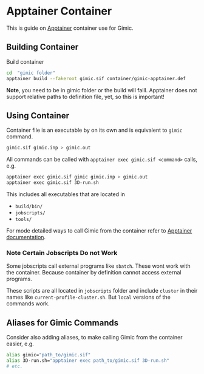 # Apptainer Container

This is guide on [Apptainer](https://apptainer.org/) container use for Gimic.

## Building Container

Build container

```bash
cd  "gimic folder"
apptainer build --fakeroot gimic.sif container/gimic-apptainer.def
```

**Note**, you need to be in gimic folder or the build will faill. Apptainer does not support relative paths to definition file, yet, so this is important!

## Using Container

Container file is an executable by on its own and
is equivalent to `gimic` command.

```bash
gimic.sif gimic.inp > gimic.out
```

All commands can be called with `apptainer exec gimic.sif <command>` calls, e.g.

```bash
apptainer exec gimic.sif gimic gimic.inp > gimic.out
apptainer exec gimic.sif 3D-run.sh
```

This includes all executables that are located in

- `build/bin/`
- `jobscripts/`
- `tools/`

For mode detailed ways to call Gimic from the container refer
to [Apptainer documentation](https://apptainer.org/docs/user/main/quick_start.html).

### Note Certain Jobscripts Do not Work

Some jobscripts call external programs like `sbatch`.
These wont work with the container.
Because container by definition cannot access external programs.

These scripts are all located in `jobscripts` folder
and include `cluster` in their names like `current-profile-cluster.sh`.
But `local` versions of the commands work.

## Aliases for Gimic Commands

Consider also adding aliases, to make calling Gimic from the container easier, e.g.

```bash
alias gimic="path_to/gimic.sif"
alias 3D-run.sh="apptainer exec path_to/gimic.sif 3D-run.sh"
# etc.
```